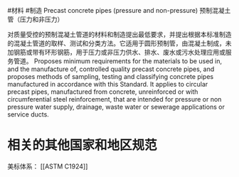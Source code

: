 #材料 #制造
Precast concrete pipes (pressure and non-pressure)
预制混凝土管（压力和非压力）

对质量受控的预制混凝土管道的材料和制造提出最低要求，并提出根据本标准制造的混凝土管道的取样、测试和分类方法。它适用于圆形预制管，由混凝土制成，未加钢筋或带有环形钢筋，用于压力或非压力供水、排水、废水或污水处理应用或服务管道。
Proposes minimum requirements for the materials to be used in, and the manufacture of, controlled quality precast concrete pipes, and proposes methods of sampling, testing and classifying concrete pipes manufactured in accordance with this Standard. It applies to circular precast pipes, manufactured from concrete, unreinforced or with circumferential steel reinforcement, that are intended for pressure or non pressure water supply, drainage, waste water or sewerage applications or service ducts.


# 相关的其他国家和地区规范

美标体系：
[[ASTM C1924]]